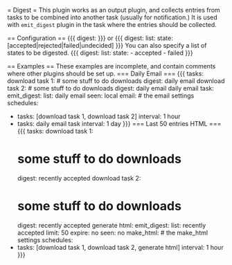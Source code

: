 = Digest =
This plugin works as an output plugin, and collects entries from tasks to be combined into another task (usually for notification.) It is used with `emit_digest` plugin in the task where the entries should be collected.

== Configuration ==
{{{
digest: <listname>
}}}
or
{{{
digest:
  list: <listname>
  state: [accepted|rejected|failed|undecided]
}}}
You can also specify a list of states to be digested.
{{{
digest:
  list: <listname>
  state:
    - accepted
    - failed
}}}

== Examples ==
These examples are incomplete, and contain comments where other plugins should be set up.
=== Daily Email ===
{{{
tasks:
  download task 1:
    # some stuff to do downloads
    digest: daily email
  download task 2:
    # some stuff to do downloads
    digest: daily email
  daily email task:
    emit_digest:
      list: daily email
    seen: local
    email:
      # the email settings
schedules:
- tasks: [download task 1, download task 2]
  interval: 1 hour
- tasks: daily email task
  interval: 1 day
}}}
=== Last 50 entries HTML ===
{{{
tasks:
  download task 1:
    # some stuff to do downloads
    digest: recently accepted
  download task 2:
    # some stuff to do downloads
    digest: recently accepted
  generate html:
    emit_digest:
      list: recently accepted
      limit: 50
      expire: no
    seen: no
    make_html:
      # the make_html settings
schedules:
- tasks: [download task 1, download task 2, generate html]
  interval: 1 hour
}}}
